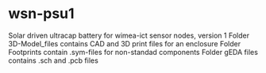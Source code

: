 # wsn-psu1
Solar driven ultracap battery for wimea-ict sensor nodes, version 1
Folder 3D-Model_files contains CAD and 3D print files for an enclosure
Folder Footprints contain .sym-files for non-standad components
Folder gEDA files contains .sch and .pcb files
